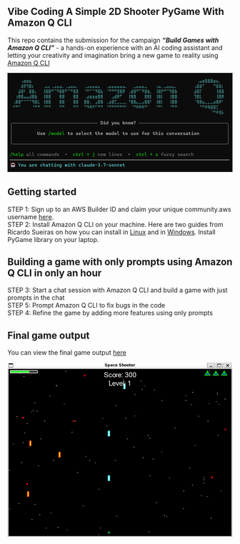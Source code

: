 ## Vibe Coding A Simple 2D Shooter PyGame With Amazon Q CLI

This repo contains the submission for the campaign ***“Build Games with Amazon Q CLI”*** - a hands-on experience with an AI coding assistant and letting your creativity and imagination bring a new game to reality using [Amazon Q CLI](https://aws.amazon.com/blogs/devops/introducing-the-enhanced-command-line-interface-in-amazon-q-developer/)

![Amazon Q CLI](images/Amazon%20Q%20Connect.png)

## Getting started
STEP 1: Sign up to an AWS Builder ID and claim your unique community.aws username [here](https://community.aws/builderid?trk=b085178b-f0cb-447b-b32d-bd0641720467&sc_channel=el). <br/>
STEP 2: Install Amazon Q CLI on your machine. Here are two guides from Ricardo Sueiras on how you can install in [Linux](https://community.aws/content/2ulGwNwLFj5grS8hXJBMCN78Qwl/the-essential-guide-to-installing-amazon-q-developer-cli-on-linux) and in [Windows](https://community.aws/content/2v5PptEEYT2y0lRmZbFQtECA66M/the-essential-guide-to-installing-amazon-q-developer-cli-on-windows). Install PyGame library on your laptop.

## Building a game with only prompts using Amazon Q CLI in only an hour
STEP 3: Start a chat session with Amazon Q CLI and build a game with just prompts in the chat <br/>
STEP 5: Prompt Amazon Q CLI to fix bugs in the code <br/> 
STEP 4: Refine the game by adding more features using only prompts <br/>

## Final game output

You can view the final game output [here](images/Game%20Demo.mp4)

![2D shooter game](images/Fix%20Invisible%20Bullet%20Bug.png)
